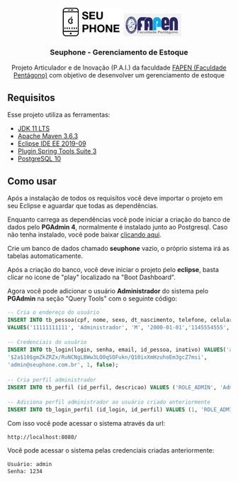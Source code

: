<p align="center">
  <img src="/logo.png" alt="Seuphone Logo" />
  <a href="https://fapen.edu.br/" target="_blank"><img src="/logo_fapen.png" width=130 alt="Faculdade Pentágono Logo" /></a>
</p>

<h3 align="center">
  Seuphone - Gerenciamento de Estoque
</h3>

<p align="center">Projeto Articulador e de Inovação (P.A.I.) da faculdade <a href="https://fapen.edu.br/" target="_blank">FAPEN (Faculdade Pentágono)</a> com objetivo de desenvolver um gerenciamento de estoque</p>

##  Requisitos

Esse projeto utiliza as ferramentas:
- <a href="https://www.oracle.com/technetwork/java/javase/downloads/jdk11-downloads- 
5066655.html 
" target="_blank">JDK 11 LTS</a>
- <a href="https://www- 
us.apache.org/dist/maven/maven-3/3.6.3/binaries/apache-maven-3.6.3-bin.zip 
" target="_blank">Apache Maven 3.6.3</a>
- <a href="https://www.eclipse.org/downloads/packages/release/2019-09/r/eclipse-ide- 
enterprise-java-developers
" target="_blank">Eclipse IDE EE 2019-09</a>
- <a href="https://download.springsource.com/release/TOOLS/update/e4.13/" target="_blank">Plugin Spring Tools Suite 3</a>
- <a href="https://www.postgresql.org/download/" target="_blank">PostgreSQL 10</a>


##  Como usar

Após a instalação de todos os requisítos você deve importar o projeto em seu 
Eclipse e aguardar que todas as dependências.

Enquanto carrega as dependências você pode iniciar a criação do banco de dados pelo <b>PGAdmin 4</b>,
normalmente é instalado junto ao Postgresql. Caso não tenha instalado, você pode baixar <a href="https://www.pgadmin.org/download/" target="_blank">clicando aqui</a>.

Crie um banco de dados chamado <b>seuphone</b> vazio, o próprio sistema irá as tabelas automaticamente.

Após a criação do banco, você deve iniciar o projeto ṕelo <b>eclipse</b>, basta clicar no icone de "play" localizado na "Boot Dashboard".

Agora você pode adicionar o usuário <b>Administrador</b> do sistema pelo <b>PGAdmin</b> na seção "Query Tools" com o seguinte código:
```sql
-- Cria o endereço do usuário
INSERT INTO tb_pessoa(cpf, nome, sexo, dt_nascimento, telefone, celular) 
VALUES('11111111111', 'Administrador', 'M', '2000-01-01','1145554555', '11933333333');

-- Credenciais do usuário
INSERT INTO tb_login(login, senha, email, id_pessoa, inativo) VALUES('admin', 
'$2a$10$gmZkZRZx/RuNCNgLBWw3LO0qSOFukn/Q10ixXmHzuhoEm3gcZ7msi',
'admin@seuphone.com.br', 1, false);

-- Cria perfil administrador
INSERT INTO tb_perfil (id_perfil, descricao) VALUES ('ROLE_ADMIN', 'Administrador do Sistema');

-- Adiciona perfil administrador ao usuário criado anteriormente
INSERT INTO tb_login_perfil (id_login, id_perfil) VALUES (1, 'ROLE_ADMIN');
```

Com isso você pode acessar o sistema através da url:
```
http://localhost:8080/
```
Você pode acessar o sistema pelas credenciais criadas anteriormente:
```
Usuário: admin
Senha: 1234
```
